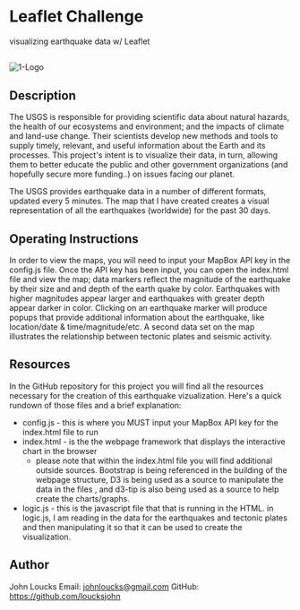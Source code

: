 # Leaflet Challenge

visualizing earthquake data w/ Leaflet

## 

![1-Logo](https://github.com/loucksjohn/leaflet_Challenge/blob/master/1-Logo.png?raw=trueImages/1-Logo.png)

## Description

The USGS is responsible for providing scientific data about natural hazards, the health of our ecosystems and environment; and the impacts of climate and land-use change. Their scientists develop new methods and tools to supply timely, relevant, and useful information about the Earth and its processes. This project's intent is to visualize their data, in turn, allowing them to better educate the public and other government organizations (and hopefully secure more funding..) on issues facing our planet.

The USGS provides earthquake data in a number of different formats, updated every 5 minutes.  The map that I have created creates a visual representation of all the earthquakes (worldwide) for the past 30 days.

## Operating Instructions

In order to view the maps, you will need to input your MapBox API key in the config.js file. Once the API key has been input,  you can open the index.html file and view the map; data markers reflect the magnitude of the earthquake by their size and and depth of the earth quake by color. Earthquakes with higher magnitudes appear larger and earthquakes with greater depth appear darker in color.  Clicking on an earthquake marker will produce popups that provide additional information about the earthquake, like location/date & time/magnitude/etc. A second data set on the map illustrates the relationship between tectonic plates and seismic activity.

## Resources

In the GitHub repository for this project you will find all the resources necessary for the creation of this earthquake vizualization. Here's a quick rundown of those files and a brief explanation:

- config.js - this is where you MUST input your MapBox API key for the index.html file to run
- index.html - is the the webpage framework that displays the interactive chart in the browser
  - please note that within the index.html file you will find additional outside sources. Bootstrap is being referenced in the building of the webpage structure, D3 is being used as a source to manipulate the data in the files , and d3-tip is also being used as a source to help create the charts/graphs.
- logic.js - this is the javascript file that that is running in the HTML. in logic.js, I am reading in the data for the earthquakes and tectonic plates and then manipulating it so that it can be used to create the visualization.

## Author

John Loucks
Email: [johnloucks@gmail.com](mailto:johnloucks@gmail.com)
GitHub: https://github.com/loucksjohn